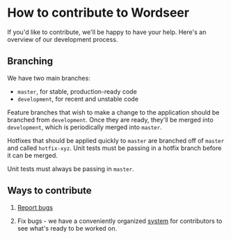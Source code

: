 # How to contribute to Wordseer

If you'd like to contribute, we'll be happy to have your help. Here's an
overview of our development process.

## Branching

We have two main branches:

- `master`, for stable, production-ready code
- `development`, for recent and unstable code

Feature branches that wish to make a change to the application should be
branched from `development`. Once they are ready, they'll be merged into
`development`, which is periodically merged into `master`.

Hotfixes that should be applied quickly to `master` are branched off of `master`
and called `hotfix-xyz`. Unit tests must be passing in a hotfix branch before
it can be merged.

Unit tests must always be passing in `master`.

## Ways to contribute

1. [Report bugs](https://github.com/Wordseer/wordseer_flask/issues/new)

2. Fix bugs - we have a conveniently organized
[system](https://waffle.io/wordseer/wordseer_flask) for contributors to see
what's ready to be worked on.

